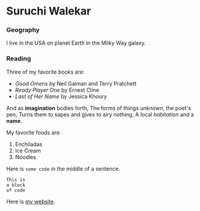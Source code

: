 # Suruchi Walekar 

### Geography
I live in the USA on planet Earth in the Milky Way galaxy.

### Reading
Three of my favorite books are:
- *Good Omens* by Neil Gaiman and Terry Pratchett
- *Ready Player One* by Ernest Cline
- *Last of Her Name* by Jessica Khoury

And as **imagination** bodies forth,
The forms of things *unknown*, the poet's pen,
Turns them to sapes and gives to airy nothing,
A local *habitation* and a **name**.

My favorite foods are:

1. Enchiladas
2. Ice Cream
3. Noodles

Here is `some code` in the middle of a sentence.

```
This is
a block
of code
```

Here is [my website](https://aura-waterfall.github.io).
